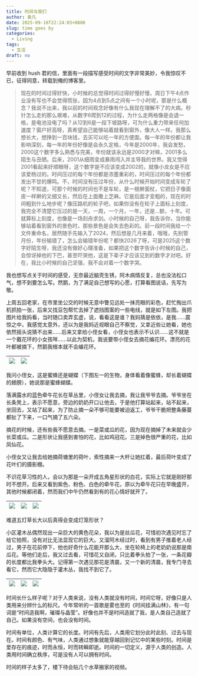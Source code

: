 ```yaml
---
title: 时间与我们
author: 袁凡
date: 2025-09-16T22:24:03+0800
slug: time goes by
categories:
  - Living
tags:
  - 生活
draft: no
---
```


<!--more-->

早前收到 hush 君的信，里面有一段描写感受时间的文字非常美妙，令我惊叹不已，征得同意，转载到俺的博客里。

>现在的时间过得好快，小时候的总觉得时间过得好慢好慢，周日下午4点作业没有写也不会觉得慌张，因为4点到5点之间有一个小时呢，那是什么概念？我说不出来，我以前的时间观念好像有什么我现在理解不了的大病。秒针怎么走的那么艰难，从数字6爬到12的过程，为什么走两格像是会退一格，是电池没电了吗？从12到6是一段下坡路呀，可为什么重力带来任何加速度？窗户好高呀，真希望自己能够站着就看到窗外，像大人一样。我那么想长大，想挣到一百块钱，去买可以吃一年的方便面。每一年的年份都让我影响深刻，每一年的年份好像是会永久定格，今年是2000年，我会发愁，2000这个数字多么熟悉与完美，年份就该永远是2000才对嘛，2001多么陌生与丑陋。后来，2001从细雨变成暴雨闯入并主导我的世界。我又觉得2001看起来好顺眼呀，这个数字是不应该变成2002的，就像小龙女是不应该爱杨过的。时间压过的每个年份都是浓墨重彩的，时间压过的每个年份都发出不甘的爆鸣。不，时间没有压过年份，从什么时候开始时间变成车轮了呢？不知道，可那个时候的时间也不是车轮，是一根擀面杖，它把日子像面皮一样擀的又细又长，然后在上面撒上芝麻。它是后面才变粗的，现在的时间粗到什么地步呢？像压路机的轮子吧，如果你没有在轮子上面标上刻度，我完全不清楚它压过的是一天，一周，一个月，一年，还是...额，十年。可就算标上刻度，也像是一场刻舟求剑。小时候的自己呀，我告诉你，当你能够站着看到窗外的景色时，那些景色是会失去色彩的。前一段时间我给一个文件重命名，居然随手先输入了2024，然后想是几月来着，哦哦，先别管月份，年份输错了，怎么会输错年份呢？都快2026了呀，可是2025这个数字好陌生呀，我还没有做好心理准备，如果把这个数字告诉小时候的自己，会惊讶掉他的下巴，甚至吓哭他，这是下辈子才应该见到的数字才对吧。好在，我比小时候的自己坚强，我不会对着一个数字哭。

我也想写点关于时间的感受，无奈最近脑壳生锈，阿木病情反复，总也没法松口气，想不到要怎么写。然鹅，为了满足自己想写的心愿，打算看图说话，先写为敬。

上周五回老家，在市里坐公交的时候无意中瞥见远处一抹亮眼的彩色，赶忙掏出爪机抓拍一张，后来又找豆包帮忙去掉了遮挡图案的一些电线，就是如下左图。我把图片给我妈看，当时随口卖弄玄虚，说，看看这是谁？我妈猜是依依，是我……震惊之中，我感觉太意外，还以为是我妈近视眼自己不察觉，又拿近些让她看，她也依然摇头说猜不出来……后来又拿给小侄女看，小侄女也表示不认识……这不就是一个戴花环的小女孩咩……以此为契机，我说要带小侄女去摘花编花环。漂亮的花叶都被摘下，然鹅我根本就不会编花环。

|![](https://yuanfan.rbind.io/images/2025/20250916-01.jpg)|![](https://yuanfan.rbind.io/images/2025/20250916-02.jpg)|
|:-:|:-:|

我问小侄女，这是蜜蜂还是蝴蝶（下图左一的生物，身体看着像蜜蜂，却长着蝴蝶的翅膀），她说那是蜜蜂蝴蝶。

落满露水的蓝色牵牛花长在草丛里，小侄女让我去摘，我让我爷爷去摘。爷爷坐在长条凳上，表示不愿意，旁边的奶奶开口让他去，于是他打算站起来，站不起来，坐回去，又站了起来，为了防止摘一朵不够可能要被迫返工，爷爷干脆把整条藤蔓都扯了下来，一口气摘了五六朵。

摘花的时候，还有些我不愿意去摘。一是菜或瓜的花，因为现在摘掉了未来就会少长菜或瓜。二是形状让我感到害怕的花，比如鸡冠花。三是掉色很严重的花，比如凤仙花。

小侄女又让我去给她摘荷塘里的荷叶，索性摘来一大杆让她扛着，最后荷叶变成了花叶们的摄影棚。

不识花草习性的人，会以为那是一朵开成五角星形状的白花，实际上它就是刚好那时不想开。后来又看到紫色、粉色、白色的牵牛花，原以为牵牛花只在早晚盛开，其他时候都闭着，然而我们中午仍然看到有的花心情好就开了。

|![](https://yuanfan.rbind.io/images/2025/20250916-03.jpg)|![](https://yuanfan.rbind.io/images/2025/20250916-04.jpg)|![](https://yuanfan.rbind.io/images/2025/20250916-05.jpg)|
|:-:|:-:|:-:|

难道五灯草长大以后真得会变成灯笼形状？

小区灌木丛偶然现出一朵巨大的黄色花朵，我以为是丝瓜花，可惜初次遇见时忘了给它拍照，没有对比无法显现它的巨大。又溜阿木经过时，看到有男子推着老人经过，男子在花前停下，他也好奇什么花能开那么大，坐在轮椅上的老奶奶说那是南瓜花。等他们走后，我又过去看，可惜花又自闭，只比着拳头拍了一张，一条花瓣的长度都比我拳头大。记得第一次遇见那花是清晨，又一个新的清晨，我专门寻去看它，然而它大隐隐于灌木丛，我找不到它了。

|![](https://yuanfan.rbind.io/images/2025/20250916-06.jpg)|![](https://yuanfan.rbind.io/images/2025/20250916-07.jpg)|![](https://yuanfan.rbind.io/images/2025/20250916-08.jpg)|
|:-:|:-:|:-:|

时间长什么样子呢？对于人类来说，没有人类就没有时间，时间它呀，好像只是人类用来分辨什么的标尺。今年常听的一首歌是雾也至的《时间挂满山林》，有一句词是“时间造我啊，璀璨与晶莹”。好像也并不是时间造就了我，是人类自己造就了自己。如果没有空间，也会没有时间。

时间有单位，人类计算它的长度。时间有先后，人类用它划分此时此刻、过去与现在。时间有颜色、有气味，人类通过想象就能穿越回到记忆中的某些时刻。时间是爱存在的痕迹，时而永恒，时而转瞬即逝。时间的一切定义，源于人类的创造。人类用时间确立秩序，可是没有人可以拥有时间。

时间的样子太多了，楼下待会贴几个水草搬家的视频。
